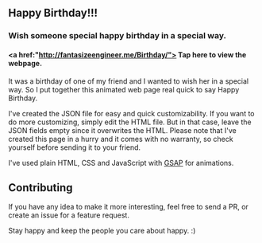 ## Happy Birthday!!!

### Wish someone special happy birthday in a special way.

#### <a href:"http://fantasizeengineer.me/Birthday/"> Tap here to view the webpage. </a>

It was a birthday of one of my friend and I wanted to wish her in a special way. So I put together this animated web page real quick to say Happy Birthday.


I've created the JSON file for easy and quick customizability. If you want to do more customizing, simply edit the HTML file. But in that case, leave the JSON fields empty since it overwrites the HTML. Please note that I've created this page in a hurry and it comes with no warranty, so check yourself before sending it to your friend.

I've used plain HTML, CSS and JavaScript with [GSAP](https://greensock.com/gsap) for animations.

## Contributing

If you have any idea to make it more interesting, feel free to send a PR, or create an issue for a feature request.

Stay happy and keep the people you care about happy. :)
